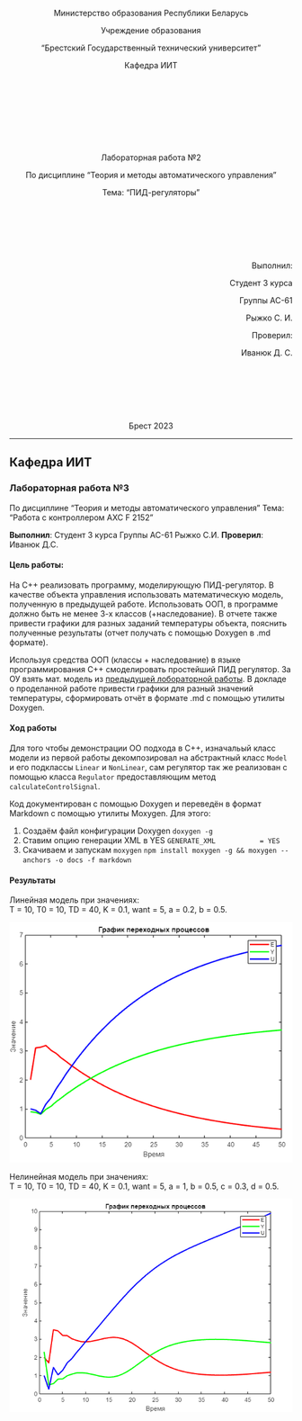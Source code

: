 <p align="center"> Министерство образования Республики Беларусь</p>
<p align="center">Учреждение образования</p>
<p align="center">“Брестский Государственный технический университет”</p>
<p align="center">Кафедра ИИТ</p>
<br><br><br><br><br><br><br>
<p align="center">Лабораторная работа №2</p>
<p align="center">По дисциплине “Теория и методы автоматического управления”</p>
<p align="center">Тема: “ПИД-регуляторы”</p>
<br><br><br><br><br>
<p align="right">Выполнил:</p>
<p align="right">Студент 3 курса</p>
<p align="right">Группы АС-61</p>
<p align="right">Рыжко С. И.</p>
<p align="right">Проверил:</p>
<p align="right">Иванюк Д. С.</p>
<br><br><br><br><br>
<p align="center">Брест 2023</p>

---

## Кафедра ИИТ

### Лабораторная работа №3

По дисциплине “Теория и методы автоматического управления” Тема: “Работа с контроллером AXC F 2152”

**Выполнил**:
Студент 3 курса
Группы АС-61
Рыжко С.И.
**Проверил**:
Иванюк Д.С.


#### Цель работы:

На C++ реализовать программу, моделирующую ПИД-регулятор. В качестве объекта управления использовать математическую
модель, полученную в предыдущей работе. Использовать ООП, в программе должно быть не менее 3-х классов (+наследование).
В отчете также привести графики для разных заданий температуры объекта, пояснить полученные результаты (отчет получать с
помощью Doxygen в .md формате).

Используя средства ООП (классы + наследование) в языке программирования C++ смоделировать простейший ПИД регулятор. За ОУ взять мат. модель из  [предыдущей лобораторной работы](https://github.com/brstu/TMAU-2023/tree/main/trunk/as0006115/task_01). В докладе о проделанной работе привести графики для разный значений температуры, сформировать отчёт в формате .md с помощью утилиты Doxygen.

#### Ход работы

Для того чтобы демонстрации ОО подхода в C++, изначальый класс модели из первой работы декомпозировал на абстрактный класс `Model` и его подклассы `Linear` и `NonLinear`, сам регулятор так же реализован с помощью класса `Regulator` предоставляющим метод `calculateControlSignal`.

 Код документирован с помощью Doxygen и переведён в формат Markdown с помощью утилиты Moxygen. Для этого:
 1. Создаём файл конфигурации Doxygen
 `doxygen -g`
 2. Ставим опцию генерации XML в YES
 `GENERATE_XML           = YES`
 3. Скачиваем и запускам `moxygen`
 `npm install moxygen -g && moxygen --anchors -o docs -f markdown`

#### Результаты

Линейная модель при значениях:<br>
T = 10, T0 = 10, TD = 40, K = 0.1, want = 5, a = 0.2, b = 0.5.

![](./attachments/linear.png)

Нелинейная модель при значениях:<br>
T = 10, T0 = 10, TD = 40, K = 0.1, want = 5, a = 1, b = 0.5, c = 0.3, d = 0.5.

![](./attachments/nonlinear.png)

